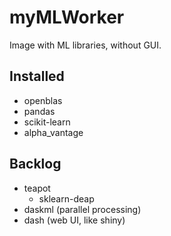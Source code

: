 # myMLWorker
Image with ML libraries, without GUI.
## Installed
- openblas
- pandas
- scikit-learn
- alpha_vantage
## Backlog
- teapot
  - sklearn-deap
- daskml (parallel processing)
- dash (web UI, like shiny)
